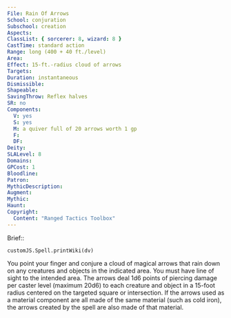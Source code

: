 ```yaml
---
File: Rain Of Arrows
School: conjuration
Subschool: creation
Aspects: 
ClassList: { sorcerer: 8, wizard: 8 }
CastTime: standard action
Range: long (400 + 40 ft./level)
Area: 
Effect: 15-ft.-radius cloud of arrows
Targets: 
Duration: instantaneous
Dismissible: 
Shapeable: 
SavingThrow: Reflex halves
SR: no
Components:
  V: yes
  S: yes
  M: a quiver full of 20 arrows worth 1 gp
  F: 
  DF: 
Deity: 
SLALevel: 8
Domains: 
GPCost: 1
Bloodline: 
Patron: 
MythicDescription: 
Augment: 
Mythic: 
Haunt: 
Copyright:
  Content: "Ranged Tactics Toolbox"
---
```

Brief:: 

```dataviewjs
customJS.Spell.printWiki(dv)
```

You point your finger and conjure a cloud of magical arrows that rain down on any creatures and objects in the indicated area. You must have line of sight to the intended area. The arrows deal 1d6 points of piercing damage per caster level (maximum 20d6) to each creature and object in a 15-foot radius centered on the targeted square or intersection.  If the arrows used as a material component are all made of the same material (such as cold iron), the arrows created by the spell are also made of that material.
